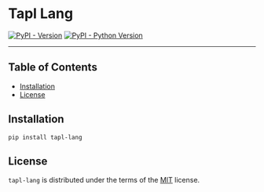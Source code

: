# Tapl Lang

<!--
Part of the Tapl Language project, under the Apache License v2.0 with LLVM
Exceptions. See /LICENSE for license information.
SPDX-License-Identifier: Apache-2.0 WITH LLVM-exception
-->

[![PyPI - Version](https://img.shields.io/pypi/v/tapl-lang.svg)](https://pypi.org/project/tapl-lang)
[![PyPI - Python Version](https://img.shields.io/pypi/pyversions/tapl-lang.svg)](https://pypi.org/project/tapl-lang)

-----

## Table of Contents

- [Installation](#installation)
- [License](#license)

## Installation

```console
pip install tapl-lang
```

## License

`tapl-lang` is distributed under the terms of the [MIT](https://spdx.org/licenses/MIT.html) license.
